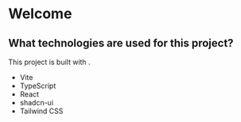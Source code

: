 # Welcome 

## What technologies are used for this project?

This project is built with .

- Vite
- TypeScript
- React
- shadcn-ui
- Tailwind CSS

